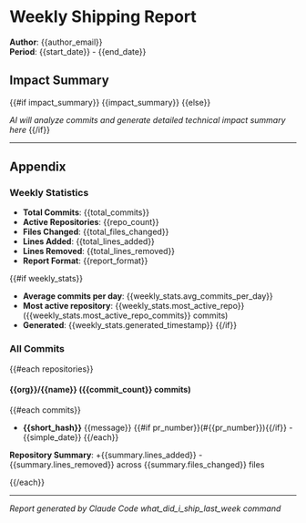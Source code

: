 # Weekly Shipping Report

**Author**: {{author_email}}  
**Period**: {{start_date}} - {{end_date}}

## Impact Summary

{{#if impact_summary}}
{{impact_summary}}
{{else}}

<!-- AI ANALYSIS PROMPT:
You are analyzing commit data from Dagster repositories to generate a detailed technical impact summary. Your goal is to identify concrete business value and technical achievements rather than generic categorizations.

ANALYSIS APPROACH:
1. **Business Impact First**: What problems were solved? What capabilities were added?
2. **Technical Depth**: Specific technologies, patterns, architectures implemented
3. **Strategic Value**: How does this work enable future development or reduce friction?
4. **Concrete Details**: Use actual commit messages, line counts, and specific changes

OUTPUT FORMAT:
### `repository-name` (X commits)
- **Major Achievements**: 2-3 specific accomplishments with business context
- **Technical Implementation**: Key technologies/patterns used, architecture changes
- **Scale**: Lines changed, files affected, complexity indicators
- **Strategic Impact**: How this enables future work or solves persistent problems

FOCUS AREAS TO IDENTIFY:
- **Infrastructure Evolution**: Deployment, monitoring, scaling, reliability improvements
- **Developer Productivity**: Tooling, automation, workflow improvements that save time
- **Code Quality Systems**: Automated checks, standards, testing frameworks that prevent issues
- **API & Framework Evolution**: Breaking changes, new capabilities, developer experience improvements
- **System Architecture**: Storage layers, abstractions, performance optimizations

AVOID:
- Generic categories like "bug fixes" without context
- Simple keyword matching
- Vague descriptions like "various improvements"
- Listing commits without explaining their significance
- Mentioning formatting changes, linting fixes, or code style updates
- Discussing yarn format, ruff format, line length changes, or similar cosmetic changes

EXAMPLE QUALITY:
❌ "Infrastructure improvements (5 commits): Various deployment and CI changes"
✅ "Render Deployment Infrastructure: Implemented comprehensive health monitoring system with PostgreSQL/SQLite support, enabling reliable production deployments with automated failover and database migration capabilities (+847 lines, 12 files). This replaces manual deployment processes and provides foundation for multi-environment scaling."
-->

_AI will analyze commits and generate detailed technical impact summary here_
{{/if}}

---

## Appendix

### Weekly Statistics

- **Total Commits**: {{total_commits}}
- **Active Repositories**: {{repo_count}}
- **Files Changed**: {{total_files_changed}}
- **Lines Added**: {{total_lines_added}}
- **Lines Removed**: {{total_lines_removed}}
- **Report Format**: {{report_format}}

{{#if weekly_stats}}

- **Average commits per day**: {{weekly_stats.avg_commits_per_day}}
- **Most active repository**: {{weekly_stats.most_active_repo}} ({{weekly_stats.most_active_repo_commits}} commits)
- **Generated**: {{weekly_stats.generated_timestamp}}
  {{/if}}

### All Commits

{{#each repositories}}

#### {{org}}/{{name}} ({{commit_count}} commits)

{{#each commits}}

- **{{short_hash}}** {{message}} {{#if pr_number}}(#{{pr_number}}){{/if}} - {{simple_date}}
  {{/each}}

**Repository Summary**: +{{summary.lines_added}} -{{summary.lines_removed}} across {{summary.files_changed}} files

{{/each}}

---

_Report generated by Claude Code what_did_i_ship_last_week command_
